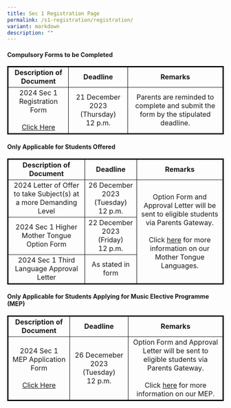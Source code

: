 ```yaml
---
title: Sec 1 Registration Page
permalink: /s1-registration/registration/
variant: markdown
description: ""
---
```

<h4>Compulsory Forms to be Completed</h4>
<table border="1" style="border-collapse: collapse; width: 100%; border: 2px solid black;">
    <tbody>
        <tr>
            <td style="font-weight: bold; text-align: center;">Description of Document</td>
            <td style="font-weight: bold; text-align: center;">Deadline</td>
            <td style="font-weight: bold; text-align: center;">Remarks</td>
        </tr>
        <tr>
            <td style="text-align: center; vertical-align: middle;">2024 Sec 1 Registration Form<br><br><a href="https://form.gov.sg/651e44370441430012b6fb6f">Click Here</a></td>
            <td style="text-align: center; vertical-align: middle;">21 December 2023 (Thursday)<br>12 p.m.</td>
            <td rowspan="3" style="text-align: center; vertical-align: middle;">Parents are reminded to complete and submit the form by the stipulated deadline.</td>
        </tr>
    </tbody>
</table>

<h4>Only Applicable for Students Offered</h4>
<table border="1" style="border-collapse: collapse; width: 100%; border: 2px solid black;">
    <tbody>
        <tr>
            <td style="font-weight: bold; text-align: center;">Description of Document</td>
            <td style="font-weight: bold; text-align: center;">Deadline</td>
            <td style="font-weight: bold; text-align: center;">Remarks</td>
        </tr>
        <tr>
            <td style="text-align: center; vertical-align: middle;">2024 Letter of Offer to take Subject(s) 
at a more Demanding Level </td>
            <td style="text-align: center; vertical-align: middle;">26 December 2023 (Tuesday)<br>12 p.m.</td>
            <td rowspan="3" style="text-align: center; vertical-align: middle;">Option Form and Approval Letter will be sent to eligible students via Parents Gateway.<br><br>Click <a href="https://drive.google.com/drive/folders/1GWMESnFLqOlRxLwkWyZ9xEcQWfSfgATI?usp=sharing">here</a> for more information on our Mother Tongue Languages.</td>
        </tr>
        <tr>
            <td style="text-align: center; vertical-align: middle;">2024 Sec 1 Higher Mother Tongue Option Form</td>
					<td style="text-align: center; vertical-align: middle;">22 December 2023 (Friday)<br>12 p.m.</td>
			</tr>
			<tr>
            <td style="text-align: center; vertical-align: middle;"> 2024 Sec 1 Third Language Approval Letter</td>
				<td style="text-align: center; vertical-align: middle;">As stated in form</td>
        </tr>
    </tbody>
</table>

<h4>Only Applicable for Students Applying for Music Elective Programme (MEP)</h4>
<table border="1" style="border-collapse: collapse; width: 100%; border: 2px solid black;">
    <tbody>
        <tr>
            <td style="font-weight: bold; text-align: center;">Description of Document</td>
            <td style="font-weight: bold; text-align: center;">Deadline</td>
            <td style="font-weight: bold; text-align: center;">Remarks</td>
        </tr>
        <tr>
            <td style="text-align: center; vertical-align: middle;">2024 Sec 1 MEP Application Form<br><br><a href="https://drive.google.com/file/d/1FrytKmBauJL87eKeUrbLLTcA1MyirbmC/view?usp=sharing">Click Here</a></td>
            <td style="text-align: center; vertical-align: middle;">26 Decemeber 2023 (Tuesday) <br>12 p.m.</td>
            <td style="text-align: center; vertical-align: middle;">Option Form and Approval Letter will be sent to eligible students via Parents Gateway.<br><br>Click <a href="https://drive.google.com/file/d/1E18sXcCS3yV65NojxYiN3XJlj5u-YqFy/view?usp=sharing">here</a> for more information on our MEP.</td>
        </tr>
    </tbody>
</table>